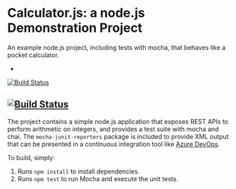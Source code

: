 Calculator.js: a node.js Demonstration Project
==============================================
An example node.js project, including tests with mocha, that behaves like
a pocket calculator.


-
[![Build Status](https://dev.azure.com/johnjhr4/Integrating%20External%20Source%20Control%20with%20Azure%20Pipelines/_apis/build/status/johnjaiharjose.calculator?branchName=master)](https://dev.azure.com/johnjhr4/Integrating%20External%20Source%20Control%20with%20Azure%20Pipelines/_build/latest?definitionId=5&branchName=master)

[![Build Status](https://dev.azure.com/johnjhr4/Integrating%20External%20Source%20Control%20with%20Azure%20Pipelines/_apis/build/status/johnjaiharjose.calculator?branchName=master)](https://dev.azure.com/johnjhr4/Integrating%20External%20Source%20Control%20with%20Azure%20Pipelines/_build/latest?definitionId=5&branchName=master)
-
The project contains a simple node.js application that exposes REST APIs
to perform arithmetic on integers, and provides a test suite with mocha
and chai.  The `mocha-junit-reporters` package is included to provide XML
output that can be presented in a continuous integration tool like
[Azure DevOps](https://azure.com/devops).

To build, simply:

1. Runs `npm install` to install dependencies.
2. Runs `npm test` to run Mocha and execute the unit tests.

